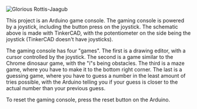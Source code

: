 ![Glorious Rottis-Jaagub](https://github.com/user-attachments/assets/3fe9bd48-22fd-4bae-b8b8-1b837b14feb1)

This project is an Arduino game console. The gaming console is powered by a joystick, including the button press on the joystick. The schematic above is made with TinkerCAD, with the potentiometer on the side being the joystick (TinkerCAD doesn't have joysticks).

The gaming console has four "games". The first is a drawing editor, with a cursor controlled by the joystick. The second is a game similar to the Chrome dinosaur game, with the "i"s being obstacles. The third is a maze game, where you have to make it to the bottom right corner. The last is a guessing game, where you have to guess a number in the least amount of tries possible, with the Arduino telling you if your guess is closer to the actual number than your previous guess.

To reset the gaming console, press the reset button on the Arduino.
